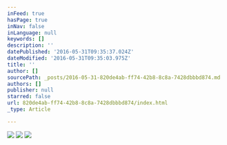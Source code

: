 ```yaml
---
inFeed: true
hasPage: true
inNav: false
inLanguage: null
keywords: []
description: ''
datePublished: '2016-05-31T09:35:37.024Z'
dateModified: '2016-05-31T09:35:03.975Z'
title: ''
author: []
sourcePath: _posts/2016-05-31-820de4ab-ff74-42b8-8c8a-7428dbbbd874.md
authors: []
publisher: null
starred: false
url: 820de4ab-ff74-42b8-8c8a-7428dbbbd874/index.html
_type: Article

---
```

![](https://the-grid-user-content.s3-us-west-2.amazonaws.com/821e0358-8a02-415e-889e-26fd08f0f35d.jpg)
![](https://the-grid-user-content.s3-us-west-2.amazonaws.com/b73badff-19c0-485c-a2b6-568f9080484f.jpg)
![](https://the-grid-user-content.s3-us-west-2.amazonaws.com/d8c5d638-e695-4b78-8edd-2629893fe031.jpg)
